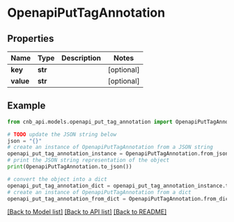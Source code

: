 # OpenapiPutTagAnnotation


## Properties

Name | Type | Description | Notes
------------ | ------------- | ------------- | -------------
**key** | **str** |  | [optional] 
**value** | **str** |  | [optional] 

## Example

```python
from cnb_api.models.openapi_put_tag_annotation import OpenapiPutTagAnnotation

# TODO update the JSON string below
json = "{}"
# create an instance of OpenapiPutTagAnnotation from a JSON string
openapi_put_tag_annotation_instance = OpenapiPutTagAnnotation.from_json(json)
# print the JSON string representation of the object
print(OpenapiPutTagAnnotation.to_json())

# convert the object into a dict
openapi_put_tag_annotation_dict = openapi_put_tag_annotation_instance.to_dict()
# create an instance of OpenapiPutTagAnnotation from a dict
openapi_put_tag_annotation_from_dict = OpenapiPutTagAnnotation.from_dict(openapi_put_tag_annotation_dict)
```
[[Back to Model list]](../README.md#documentation-for-models) [[Back to API list]](../README.md#documentation-for-api-endpoints) [[Back to README]](../README.md)


